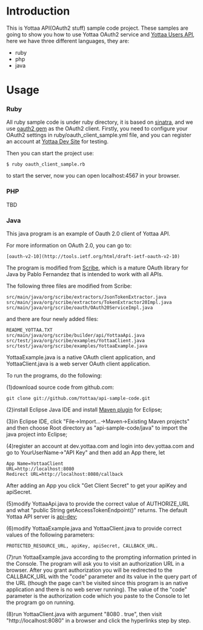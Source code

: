 # Introduction

This is Yottaa API(OAuth2 stuff) sample code project. These samples are going to show you how to use Yottaa OAuth2 service and [Yottaa Users API](https://api.yottaa.com/UserApi.html), here we have three different languages, they are:  

* ruby
* php
* java

# Usage

### Ruby

All ruby sample code is under ruby directory, it is based on [sinatra](http://www.sinatrarb.com/intro), and we use [oauth2 gem](https://github.com/intridea/oauth2) as the OAuth2 client. Firstly, you need to configure your OAuth2 settings in ruby/oauth_client_sample.yml file, and you can register an account at [Yottaa Dev Site](https://dev.yottaa.com) for testing.

Then you can start the project use:

	$ ruby oauth_client_sample.rb
	
to start the server, now you can open localhost:4567 in your browser.


### PHP

TBD

### Java

This java program is an example of Oauth 2.0 client of Yottaa API. 

For more information on OAuth 2.0, you can go to:

	[oauth-v2-10](http://tools.ietf.org/html/draft-ietf-oauth-v2-10)

The program is modified from [Scribe](https://github.com/fernandezpablo85/scribe-java), 
which is a mature OAuth library for Java by Pablo Fernandez that is intended to work with all APIs.

The following three files are modified from Scribe:

	src/main/java/org/scribe/extractors/JsonTokenExtractor.java
	src/main/java/org/scribe/extractors/TokenExtractor20Impl.java
	src/main/java/org/scribe/oauth/OAuth20ServiceImpl.java

and there are four newly added files:

	README_YOTTAA.TXT
	src/main/java/org/scribe/builder/api/YottaaApi.java
	src/test/java/org/scribe/examples/YottaaClient.java
	src/test/java/org/scribe/examples/YottaaExample.java

YottaaExample.java is a native OAuth client application, and YottaaClient.java is a web server OAuth client application.

To run the programs, do the following:

(1)download source code from github.com:

	git clone git://github.com/Yottaa/api-sample-code.git

(2)install Eclipse Java IDE and install [Maven plugin](http://download.eclipse.org/technology/m2e/releases) for Eclipse;

(3)in Eclipse IDE, click "File->Import...->Maven->Existing Maven projects" and then choose Root directory as "api-sample-code/java" to import the java project into Eclipse; 

(4)register an account at dev.yottaa.com and login into dev.yottaa.com and go to YourUserName->"API Key" and then add an App there, let

	App Name=YottaaClient
	URL=http://localhost:8080
	Redirect URL=http://localhost:8080/callback

After adding an App you click "Get Client Secret" to get your apiKey and apiSecret.

(5)modify YottaaApi.java to provide the correct value of AUTHORIZE_URL and what "public String getAccessTokenEndpoint()" returns.
The default Yottaa API server is [api-dev](https://api-dev.yottaa.com);

(6)modify YottaaExample.java and YottaaClient.java to provide correct values of the following parameters:

	PROTECTED_RESOURCE_URL, apiKey, apiSecret, CALLBACK_URL.

(7)run YottaaExample.java according to the prompting information printed in the Console. The program will ask you to visit an authorization URL in a browser.
After you grant authorization you will be redirected to the CALLBACK_URL with the "code" parameter and its value in the query part of the URL
(though the page can't be visited since this program is an native application and there is no web server running). The value of the "code" parameter 
is the authorization code which you paste to the Console to let the program go on running.

(8)run YottaaClient.java with argument "8080 . true", then visit "http://localhost:8080" in a browser and click the hyperlinks step by step.






